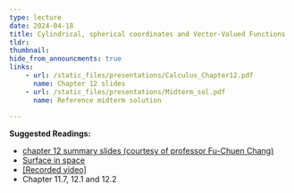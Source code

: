 ```yaml
---
type: lecture
date: 2024-04-18
title: Cylindrical, spherical coordinates and Vector-Valued Functions
tldr: 
thumbnail: 
hide_from_announcments: true
links: 
    - url: /static_files/presentations/Calculus_Chapter12.pdf
      name: Chapter 12 slides
    - url: /static_files/presentations/Midterm_sol.pdf
      name: Reference midterm solution
      
---
```

**Suggested Readings:**
- [chapter 12 summary slides (courtesy of professor Fu-Chuen Chang)](/nsysu-calculus2/static_files/presentations/Chap12_Summary.pdf)
- [Surface in space](/nsysu-calculus2/static_files/presentations/Surface.pdf)
- [[Recorded video]](https://www.youtube.com/playlist?list=PLHNZtBNWQ-84uyH6u7b521GGMCNA7_gzX)
- Chapter 11.7, 12.1 and 12.2
